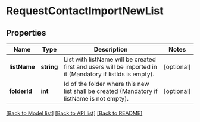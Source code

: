 # RequestContactImportNewList

## Properties
Name | Type | Description | Notes
------------ | ------------- | ------------- | -------------
**listName** | **string** | List with listName will be created first and users will be imported in it (Mandatory if listIds is empty). | [optional] 
**folderId** | **int** | Id of the folder where this new list shall be created (Mandatory if listName is not empty). | [optional] 

[[Back to Model list]](../../README.md#documentation-for-models) [[Back to API list]](../../README.md#documentation-for-api-endpoints) [[Back to README]](../../README.md)


